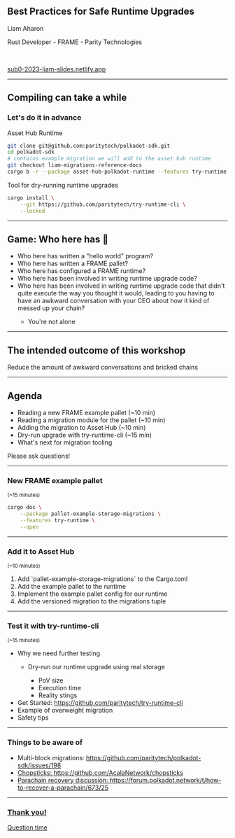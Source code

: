 ## Best Practices for Safe Runtime Upgrades

Liam Aharon

Rust Developer - FRAME - Parity Technologies

<br />

[sub0-2023-liam-slides.netlify.app](https://sub0-2023-liam-slides.netlify.app/)

---

## Compiling can take a while

### Let's do it in advance

<div class="fragment">
Asset Hub Runtime

```bash
git clone git@github.com:paritytech/polkadot-sdk.git
cd polkadot-sdk
# contains example migration we will add to the asset hub runtime
git checkout liam-migrations-reference-docs
cargo b -r --package asset-hub-polkadot-runtime --features try-runtime
```

Tool for dry-running runtime upgrades

```bash
cargo install \
    --git https://github.com/paritytech/try-runtime-cli \
    --locked
```

</div>

---

## Game: Who here has 🙋

<ul>
  <li class="fragment">Who here has written a "hello world" program?</li>
  <li class="fragment">Who here has written a FRAME pallet?</li>
  <li class="fragment">Who here has configured a FRAME runtime?</li>
  <li class="fragment">Who here has been involved in writing runtime upgrade code?</li>
  <li class="fragment">Who here has been involved in writing runtime upgrade code that didn't quite execute the way you thought it would, leading to you having to have an awkward conversation with your CEO about how it kind of messed up your chain?</li>
  <ul>
    <li class="fragment">You're not alone</li>
  </ul>
</ul>

---

## The intended outcome of this workshop

<p class="fragment">Reduce the amount of awkward conversations and bricked chains</p>

---

## Agenda

<ul>
  <li class="fragment">Reading a new FRAME example pallet (~10 min)</li>
  <li class="fragment">Reading a migration module for the pallet (~10 min)</li>
  <li class="fragment">Adding the migration to Asset Hub (~10 min)</li>
  <li class="fragment">Dry-run upgrade with try-runtime-cli (~15 min)</li>
  <li class="fragment">What's next for migration tooling</li>
</ul>

<p class="fragment">Please ask questions!</p>

---

### New FRAME example pallet

<small>(~15 minutes)</small>

```bash
cargo doc \
    --package pallet-example-storage-migrations \
    --features try-runtime \
    --open
```

---

### Add it to Asset Hub

<small>(~10 minutes)</small>

<ol class="fragment">
  <li>Add `pallet-example-storage-migrations` to the Cargo.toml</li>
  <li>Add the example pallet to the runtime</li>
  <li>Implement the example pallet config for our runtime</li>
  <li>Add the versioned migration to the migrations tuple</li>
</ol>

---

### Test it with try-runtime-cli

<small>(~15 minutes)</small>

<ul>
  <li class="fragment">Why we need further testing</li>
  <ul>
    <li class="fragment">Dry-run our runtime upgrade using real storage</li>
    <ul>
      <li class="fragment">PoV size</li>
      <li class="fragment">Execution time</li>
      <li class="fragment">Reality stings</li>
    </ul>
  </ul>
  <li class="fragment">Get Started: <a href="https://github.com/paritytech/try-runtime-cli">https://github.com/paritytech/try-runtime-cli</a></li>
  <li class="fragment">Example of overweight migration</li>
  <li class="fragment">Safety tips</li>
</ul>

---

### Things to be aware of

<ul>
  <li class="fragment">Multi-block migrations: <a href="https://github.com/paritytech/polkadot-sdk/issues/198">https://github.com/paritytech/polkadot-sdk/issues/198</li>
  <li class="fragment">Chopsticks: <a href="https://github.com/AcalaNetwork/chopsticks">https://github.com/AcalaNetwork/chopsticks</li>
  <li class="fragment">Parachain recovery discussion: <a href="https://forum.polkadot.network/t/how-to-recover-a-parachain/673/25">https://forum.polkadot.network/t/how-to-recover-a-parachain/673/25</li>
</ul>

---

### Thank you!

Question time
